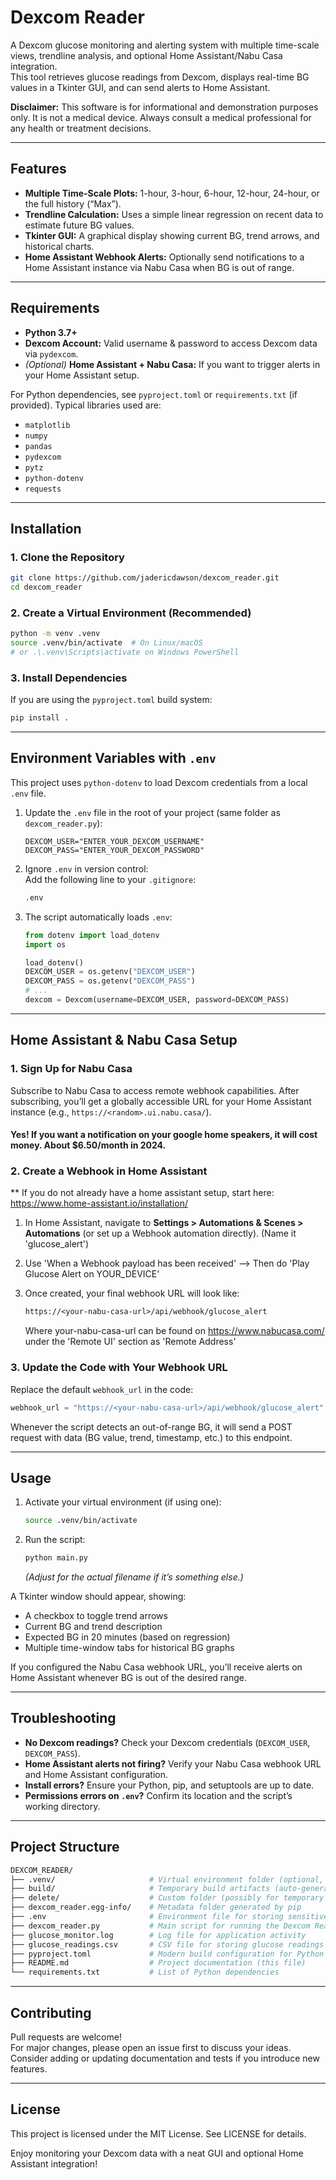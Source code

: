 # Dexcom Reader

A Dexcom glucose monitoring and alerting system with multiple time-scale views, trendline analysis, and optional Home Assistant/Nabu Casa integration.  
This tool retrieves glucose readings from Dexcom, displays real-time BG values in a Tkinter GUI, and can send alerts to Home Assistant.

**Disclaimer:** This software is for informational and demonstration purposes only. It is not a medical device. Always consult a medical professional for any health or treatment decisions.

* * *

## Features

- **Multiple Time-Scale Plots:** 1-hour, 3-hour, 6-hour, 12-hour, 24-hour, or the full history (“Max”).
- **Trendline Calculation:** Uses a simple linear regression on recent data to estimate future BG values.
- **Tkinter GUI:** A graphical display showing current BG, trend arrows, and historical charts.
- **Home Assistant Webhook Alerts:** Optionally send notifications to a Home Assistant instance via Nabu Casa when BG is out of range.

* * *

## Requirements

- **Python 3.7+**
- **Dexcom Account:** Valid username & password to access Dexcom data via `pydexcom`.
- *(Optional)* **Home Assistant + Nabu Casa:** If you want to trigger alerts in your Home Assistant setup.

For Python dependencies, see `pyproject.toml` or `requirements.txt` (if provided). Typical libraries used are:

- `matplotlib`
- `numpy`
- `pandas`
- `pydexcom`
- `pytz`
- `python-dotenv`
- `requests`

* * *

## Installation

### 1. Clone the Repository

```bash
git clone https://github.com/jadericdawson/dexcom_reader.git
cd dexcom_reader
```

### 2. Create a Virtual Environment (Recommended)

```bash
python -m venv .venv
source .venv/bin/activate  # On Linux/macOS
# or .\.venv\Scripts\activate on Windows PowerShell
```

### 3. Install Dependencies

If you are using the `pyproject.toml` build system:

```bash
pip install .
```

* * *

## Environment Variables with `.env`

This project uses `python-dotenv` to load Dexcom credentials from a local `.env` file.

1.  Update the `.env` file in the root of your project (same folder as `dexcom_reader.py`):
    
    ```env
    DEXCOM_USER="ENTER_YOUR_DEXCOM_USERNAME"
    DEXCOM_PASS="ENTER_YOUR_DEXCOM_PASSWORD"
    ```
    
2.  Ignore `.env` in version control:  
    Add the following line to your `.gitignore`:
    
    ```bash
    .env
    ```
    
3.  The script automatically loads `.env`:
    
    ```python
    from dotenv import load_dotenv
    import os
    
    load_dotenv()
    DEXCOM_USER = os.getenv("DEXCOM_USER")
    DEXCOM_PASS = os.getenv("DEXCOM_PASS")
    # ...
    dexcom = Dexcom(username=DEXCOM_USER, password=DEXCOM_PASS)
    ```
    

* * *

## Home Assistant & Nabu Casa Setup

### 1. Sign Up for Nabu Casa

Subscribe to Nabu Casa to access remote webhook capabilities. After subscribing, you’ll get a globally accessible URL for your Home Assistant instance (e.g., `https://<random>.ui.nabu.casa/`).

#### Yes! If you want a notification on your google home speakers, it will cost money. About $6.50/month in 2024.

### 2. Create a Webhook in Home Assistant

** If you do not already have a home assistant setup, start here: https://www.home-assistant.io/installation/

1.  In Home Assistant, navigate to **Settings > Automations & Scenes > Automations** (or set up a Webhook automation directly). (Name it 'glucose_alert')
2.  Use 'When a Webhook payload has been received' --> Then do 'Play Glucose Alert on YOUR_DEVICE'
3.  Once created, your final webhook URL will look like:
    
    ```perl
    https://<your-nabu-casa-url>/api/webhook/glucose_alert
    ```
    
    Where your-nabu-casa-url can be found on https://www.nabucasa.com/ under the 'Remote UI' section as 'Remote Address'

### 3. Update the Code with Your Webhook URL

Replace the default `webhook_url` in the code:

```python
webhook_url = "https://<your-nabu-casa-url>/api/webhook/glucose_alert"
```

Whenever the script detects an out-of-range BG, it will send a POST request with data (BG value, trend, timestamp, etc.) to this endpoint.

* * *

## Usage

1.  Activate your virtual environment (if using one):
    
    ```bash
    source .venv/bin/activate
    ```
    
2.  Run the script:
    
    ```bash
    python main.py
    ```
    
    *(Adjust for the actual filename if it’s something else.)*

A Tkinter window should appear, showing:

- A checkbox to toggle trend arrows
- Current BG and trend description
- Expected BG in 20 minutes (based on regression)
- Multiple time-window tabs for historical BG graphs

If you configured the Nabu Casa webhook URL, you’ll receive alerts on Home Assistant whenever BG is out of the desired range.

* * *

## Troubleshooting

- **No Dexcom readings?** Check your Dexcom credentials (`DEXCOM_USER`, `DEXCOM_PASS`).
- **Home Assistant alerts not firing?** Verify your Nabu Casa webhook URL and Home Assistant configuration.
- **Install errors?** Ensure your Python, pip, and setuptools are up to date.
- **Permissions errors on `.env`?** Confirm its location and the script’s working directory.

* * *

## Project Structure

```bash
DEXCOM_READER/
├── .venv/                     # Virtual environment folder (optional, not version-controlled)
├── build/                     # Temporary build artifacts (auto-generated by pip)
├── delete/                    # Custom folder (possibly for temporary files or testing)
├── dexcom_reader.egg-info/    # Metadata folder generated by pip
├── .env                       # Environment file for storing sensitive credentials (not version-controlled)
├── dexcom_reader.py           # Main script for running the Dexcom Reader application
├── glucose_monitor.log        # Log file for application activity
├── glucose_readings.csv       # CSV file for storing glucose readings
├── pyproject.toml             # Modern build configuration for Python packaging
├── README.md                  # Project documentation (this file)
└── requirements.txt           # List of Python dependencies
```

* * *

## Contributing

Pull requests are welcome!  
For major changes, please open an issue first to discuss your ideas.  
Consider adding or updating documentation and tests if you introduce new features.

* * *

## License

This project is licensed under the MIT License. See LICENSE for details.

Enjoy monitoring your Dexcom data with a neat GUI and optional Home Assistant integration!
